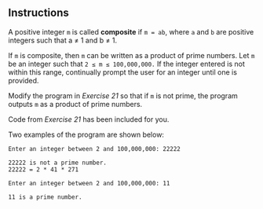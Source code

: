 ## Instructions
A positive integer `m` is called **composite** if `m = ab`, where `a` and `b` are positive integers such that a &#8800; 1 and b &#8800; 1. 

If `m` is composite, then `m` can be written as a product of prime numbers. Let `m` be an integer such that `2 ≤ m ≤ 100,000,000.`  If the integer entered is not within this range, continually prompt the user for an integer until one is provided. 

Modify the program in _Exercise 21_ so that if `m` is not prime, the program outputs `m` as a product of prime numbers. 

Code from *Exercise 21* has been included for you. 

Two examples of the program are shown below: 
```text
Enter an integer between 2 and 100,000,000: 22222

22222 is not a prime number.
22222 = 2 * 41 * 271
```

```
Enter an integer between 2 and 100,000,000: 11

11 is a prime number.
```